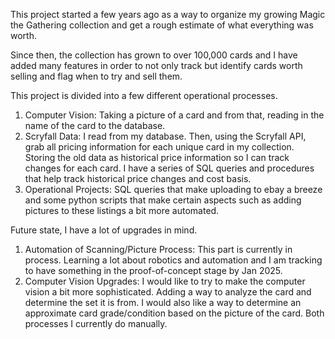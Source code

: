 This project started a few years ago as a way to organize my growing Magic the Gathering collection and get a rough estimate of what everything was worth.

Since then, the collection has grown to over 100,000 cards and I have added many features in order to not only track but identify cards worth selling and flag when to try and sell them.

This project is divided into a few different operational processes.

1.	Computer Vision: Taking a picture of a card and from that, reading in the name of the card to the database. 
2.	Scryfall Data: I read from my database. Then, using the Scryfall API, grab all pricing information for each unique card in my collection. Storing the old data as historical price information so I can track changes for each card. I have a series of SQL queries and procedures that help track historical price changes and cost basis.
3.	Operational Projects: SQL queries that make uploading to ebay a breeze and some python scripts that make certain aspects such as adding pictures to these listings a bit more automated.

Future state, I have a lot of upgrades in mind. 
1.	Automation of Scanning/Picture Process: This part is currently in process. Learning a lot about robotics and automation and I am tracking to have something in the proof-of-concept stage by Jan 2025.
2.	Computer Vision Upgrades: I would like to try to make the computer vision a bit more sophisticated. Adding a way to analyze the card and determine the set it is from. I would also like a way to determine an approximate card grade/condition based on the picture of the card. Both processes I currently do manually.
